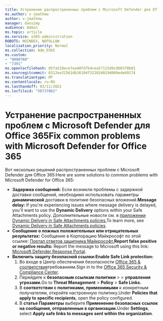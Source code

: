 ```yaml
---
title: Устранение распространенных проблем с Microsoft Defender для Office 365
ms.author: v-jmathew
author: v-jmathew
manager: dansimp
audience: Admin
ms.topic: article
ms.service: o365-administration
ROBOTS: NOINDEX, NOFOLLOW
localization_priority: Normal
ms.collection: Adm_O365
ms.custom:
- "9000760"
- "7391"
ms.openlocfilehash: 05fa518ece7ea40fd7b4cea57115d9cd60370b01
ms.sourcegitcommit: 6312ee31561db36104f32282d019d069ede69174
ms.translationtype: MT
ms.contentlocale: ru-RU
ms.lasthandoff: 03/11/2021
ms.locfileid: "50737862"
---
```

# <a name="fix-common-problems-with-microsoft-defender-for-office-365"></a><span data-ttu-id="1354a-102">Устранение распространенных проблем с Microsoft Defender для Office 365</span><span class="sxs-lookup"><span data-stu-id="1354a-102">Fix common problems with Microsoft Defender for Office 365</span></span>

<span data-ttu-id="1354a-103">Вот несколько решений распространенных проблем с Microsoft Defender для Office 365:</span><span class="sxs-lookup"><span data-stu-id="1354a-103">Here are some solutions to common problems with Microsoft Defender for Office 365:</span></span>

- <span data-ttu-id="1354a-104">**Задержка сообщений:** Если возникли проблемы с задержкой доставки сообщений, необходимо использовать параметры **динамической** доставки в политике безопасных вложений.</span><span class="sxs-lookup"><span data-stu-id="1354a-104">**Message delay:** If you're experiencing issues where message delivery is delayed, you'll want to use the **Dynamic Delivery** options within your Safe Attachments policy.</span></span> <span data-ttu-id="1354a-105">Дополнительные новости см. в [приложении Dynamic Delivery in Safe Attachments policies.](https://go.microsoft.com/fwlink/?linkid=2094106)</span><span class="sxs-lookup"><span data-stu-id="1354a-105">To learn more, see [Dynamic Delivery in Safe Attachments policies](https://go.microsoft.com/fwlink/?linkid=2094106).</span></span>
- <span data-ttu-id="1354a-106">**Сообщение о ложных положительных или отрицательных результатах:** Сообщение в Корпорацию Майкрософт по этой ссылке: [Портал ответов защитника Майкрософт.](https://go.microsoft.com/fwlink/?linkid=2092835)</span><span class="sxs-lookup"><span data-stu-id="1354a-106">**Report false positive or negative results:** Report the message to Microsoft using this link: [Microsoft Defender Response Portal](https://go.microsoft.com/fwlink/?linkid=2092835).</span></span>
- <span data-ttu-id="1354a-107">**Включить защиту безопасной ссылки:**</span><span class="sxs-lookup"><span data-stu-id="1354a-107">**Enable Safe Link protection:**</span></span>
    1. <span data-ttu-id="1354a-108">Во входе в Центр обеспечения безопасности [Office 365 & соответствия](https://go.microsoft.com/fwlink/p/?linkid=2077143)требованиям.</span><span class="sxs-lookup"><span data-stu-id="1354a-108">Sign in to the [Office 365 Security & Compliance Center](https://go.microsoft.com/fwlink/p/?linkid=2077143).</span></span>
    2. <span data-ttu-id="1354a-109">Перейдите к **безопасным ссылкам политики**  >    >  **управления угрозами.**</span><span class="sxs-lookup"><span data-stu-id="1354a-109">Go to **Threat Management** > **Policy** > **Safe Links.**</span></span>
    3. <span data-ttu-id="1354a-110">В **соответствии с политиками, применимыми** к конкретным получателям, откройте настроенную политику.</span><span class="sxs-lookup"><span data-stu-id="1354a-110">Under **Policies that apply to specific recipients**, open the policy configured.</span></span>
    4. <span data-ttu-id="1354a-111">В **статье Параметры** выберите **Применение безопасных ссылок на сообщения, отправленные в организации.**</span><span class="sxs-lookup"><span data-stu-id="1354a-111">Under **Settings**, select **Apply safe links to messages sent within the organization**.</span></span>

